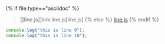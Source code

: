 {% if file.type=="asciidoc" %}
> [[line.js]]link:line.js[line.js]
{% else %}
> <a id="line.js" href="line.js">line.js</a>
{% endif %}

``` javascript
console.log("this is line 9");
console.log("this is line 10");
```